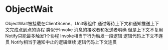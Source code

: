 # ObjectWait
ObjectWait被挂载在ClientScene、Unit等组件
通过等待上下文和通知推送上下文完成点到点的协程
    类似于Invoke 消息的接收者和发送者明确 但是上下文不复用
    Notify只能最多触发1个协程
        Invoke相当于行为触发一段逻辑 逻辑代码上下文不连贯
        Notify相当于通知中止的逻辑继续 逻辑代码上下文连贯
